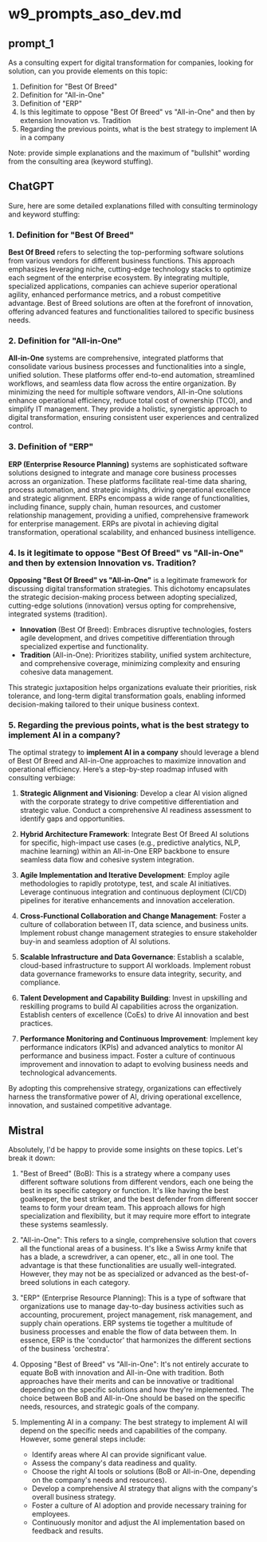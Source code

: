 # w9_prompts_aso_dev.md

## prompt_1

As a consulting expert for digital transformation for companies, looking for solution, can you provide elements on this topic:

1. Definition for "Best Of Breed"
2. Definition for "All-in-One"
3. Definition of "ERP"
4. Is this legitimate to oppose "Best Of Breed" vs "All-in-One" and then by extension Innovation vs. Tradition
5. Regarding the previous points, what is the best strategy to implement IA in a company


Note: provide simple explanations and the maximum of "bullshit" wording from the consulting area (keyword stuffing).


## ChatGPT
Sure, here are some detailed explanations filled with consulting terminology and keyword stuffing:

### 1. Definition for "Best Of Breed"

**Best Of Breed** refers to selecting the top-performing software solutions from various vendors for different business functions. This approach emphasizes leveraging niche, cutting-edge technology stacks to optimize each segment of the enterprise ecosystem. By integrating multiple, specialized applications, companies can achieve superior operational agility, enhanced performance metrics, and a robust competitive advantage. Best of Breed solutions are often at the forefront of innovation, offering advanced features and functionalities tailored to specific business needs.

### 2. Definition for "All-in-One"

**All-in-One** systems are comprehensive, integrated platforms that consolidate various business processes and functionalities into a single, unified solution. These platforms offer end-to-end automation, streamlined workflows, and seamless data flow across the entire organization. By minimizing the need for multiple software vendors, All-in-One solutions enhance operational efficiency, reduce total cost of ownership (TCO), and simplify IT management. They provide a holistic, synergistic approach to digital transformation, ensuring consistent user experiences and centralized control.

### 3. Definition of "ERP"

**ERP (Enterprise Resource Planning)** systems are sophisticated software solutions designed to integrate and manage core business processes across an organization. These platforms facilitate real-time data sharing, process automation, and strategic insights, driving operational excellence and strategic alignment. ERPs encompass a wide range of functionalities, including finance, supply chain, human resources, and customer relationship management, providing a unified, comprehensive framework for enterprise management. ERPs are pivotal in achieving digital transformation, operational scalability, and enhanced business intelligence.

### 4. Is it legitimate to oppose "Best Of Breed" vs "All-in-One" and then by extension Innovation vs. Tradition?

**Opposing "Best Of Breed" vs "All-in-One"** is a legitimate framework for discussing digital transformation strategies. This dichotomy encapsulates the strategic decision-making process between adopting specialized, cutting-edge solutions (innovation) versus opting for comprehensive, integrated systems (tradition). 

- **Innovation** (Best Of Breed): Embraces disruptive technologies, fosters agile development, and drives competitive differentiation through specialized expertise and functionality.
- **Tradition** (All-in-One): Prioritizes stability, unified system architecture, and comprehensive coverage, minimizing complexity and ensuring cohesive data management.

This strategic juxtaposition helps organizations evaluate their priorities, risk tolerance, and long-term digital transformation goals, enabling informed decision-making tailored to their unique business context.

### 5. Regarding the previous points, what is the best strategy to implement AI in a company?

The optimal strategy to **implement AI in a company** should leverage a blend of Best Of Breed and All-in-One approaches to maximize innovation and operational efficiency. Here’s a step-by-step roadmap infused with consulting verbiage:

1. **Strategic Alignment and Visioning**: Develop a clear AI vision aligned with the corporate strategy to drive competitive differentiation and strategic value. Conduct a comprehensive AI readiness assessment to identify gaps and opportunities.

2. **Hybrid Architecture Framework**: Integrate Best Of Breed AI solutions for specific, high-impact use cases (e.g., predictive analytics, NLP, machine learning) within an All-in-One ERP backbone to ensure seamless data flow and cohesive system integration.

3. **Agile Implementation and Iterative Development**: Employ agile methodologies to rapidly prototype, test, and scale AI initiatives. Leverage continuous integration and continuous deployment (CI/CD) pipelines for iterative enhancements and innovation acceleration.

4. **Cross-Functional Collaboration and Change Management**: Foster a culture of collaboration between IT, data science, and business units. Implement robust change management strategies to ensure stakeholder buy-in and seamless adoption of AI solutions.

5. **Scalable Infrastructure and Data Governance**: Establish a scalable, cloud-based infrastructure to support AI workloads. Implement robust data governance frameworks to ensure data integrity, security, and compliance.

6. **Talent Development and Capability Building**: Invest in upskilling and reskilling programs to build AI capabilities across the organization. Establish centers of excellence (CoEs) to drive AI innovation and best practices.

7. **Performance Monitoring and Continuous Improvement**: Implement key performance indicators (KPIs) and advanced analytics to monitor AI performance and business impact. Foster a culture of continuous improvement and innovation to adapt to evolving business needs and technological advancements.

By adopting this comprehensive strategy, organizations can effectively harness the transformative power of AI, driving operational excellence, innovation, and sustained competitive advantage.


## Mistral

Absolutely, I'd be happy to provide some insights on these topics. Let's break it down:

1. "Best of Breed" (BoB): This is a strategy where a company uses different software solutions from different vendors, each one being the best in its specific category or function. It's like having the best goalkeeper, the best striker, and the best defender from different soccer teams to form your dream team. This approach allows for high specialization and flexibility, but it may require more effort to integrate these systems seamlessly.

2. "All-in-One": This refers to a single, comprehensive solution that covers all the functional areas of a business. It's like a Swiss Army knife that has a blade, a screwdriver, a can opener, etc., all in one tool. The advantage is that these functionalities are usually well-integrated. However, they may not be as specialized or advanced as the best-of-breed solutions in each category.

3. "ERP" (Enterprise Resource Planning): This is a type of software that organizations use to manage day-to-day business activities such as accounting, procurement, project management, risk management, and supply chain operations. ERP systems tie together a multitude of business processes and enable the flow of data between them. In essence, ERP is the 'conductor' that harmonizes the different sections of the business 'orchestra'.

4. Opposing "Best of Breed" vs "All-in-One": It's not entirely accurate to equate BoB with innovation and All-in-One with tradition. Both approaches have their merits and can be innovative or traditional depending on the specific solutions and how they're implemented. The choice between BoB and All-in-One should be based on the specific needs, resources, and strategic goals of the company.

5. Implementing AI in a company: The best strategy to implement AI will depend on the specific needs and capabilities of the company. However, some general steps include:
   - Identify areas where AI can provide significant value.
   - Assess the company's data readiness and quality.
   - Choose the right AI tools or solutions (BoB or All-in-One, depending on the company's needs and resources).
   - Develop a comprehensive AI strategy that aligns with the company's overall business strategy.
   - Foster a culture of AI adoption and provide necessary training for employees.
   - Continuously monitor and adjust the AI implementation based on feedback and results.
   
   